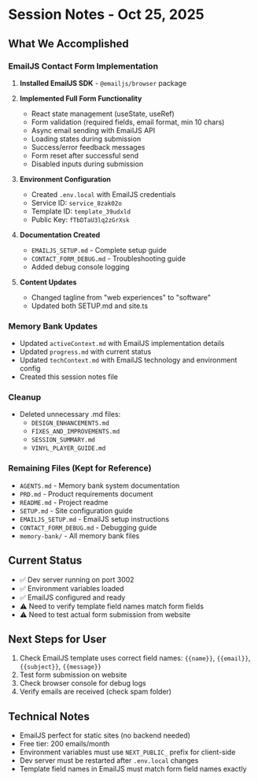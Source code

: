 # Session Notes - Oct 25, 2025

## What We Accomplished

### EmailJS Contact Form Implementation
1. **Installed EmailJS SDK** - `@emailjs/browser` package
2. **Implemented Full Form Functionality**
   - React state management (useState, useRef)
   - Form validation (required fields, email format, min 10 chars)
   - Async email sending with EmailJS API
   - Loading states during submission
   - Success/error feedback messages
   - Form reset after successful send
   - Disabled inputs during submission

3. **Environment Configuration**
   - Created `.env.local` with EmailJS credentials
   - Service ID: `service_8zak02o`
   - Template ID: `template_39udxld`
   - Public Key: `fTbDTaU3lq2zGrXsk`

4. **Documentation Created**
   - `EMAILJS_SETUP.md` - Complete setup guide
   - `CONTACT_FORM_DEBUG.md` - Troubleshooting guide
   - Added debug console logging

5. **Content Updates**
   - Changed tagline from "web experiences" to "software"
   - Updated both SETUP.md and site.ts

### Memory Bank Updates
- Updated `activeContext.md` with EmailJS implementation details
- Updated `progress.md` with current status
- Updated `techContext.md` with EmailJS technology and environment config
- Created this session notes file

### Cleanup
- Deleted unnecessary .md files:
  - `DESIGN_ENHANCEMENTS.md`
  - `FIXES_AND_IMPROVEMENTS.md`
  - `SESSION_SUMMARY.md`
  - `VINYL_PLAYER_GUIDE.md`

### Remaining Files (Kept for Reference)
- `AGENTS.md` - Memory bank system documentation
- `PRD.md` - Product requirements document
- `README.md` - Project readme
- `SETUP.md` - Site configuration guide
- `EMAILJS_SETUP.md` - EmailJS setup instructions
- `CONTACT_FORM_DEBUG.md` - Debugging guide
- `memory-bank/` - All memory bank files

## Current Status
- ✅ Dev server running on port 3002
- ✅ Environment variables loaded
- ✅ EmailJS configured and ready
- ⚠️ Need to verify template field names match form fields
- ⚠️ Need to test actual form submission from website

## Next Steps for User
1. Check EmailJS template uses correct field names: `{{name}}`, `{{email}}`, `{{subject}}`, `{{message}}`
2. Test form submission on website
3. Check browser console for debug logs
4. Verify emails are received (check spam folder)

## Technical Notes
- EmailJS perfect for static sites (no backend needed)
- Free tier: 200 emails/month
- Environment variables must use `NEXT_PUBLIC_` prefix for client-side
- Dev server must be restarted after `.env.local` changes
- Template field names in EmailJS must match form field names exactly

